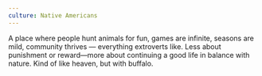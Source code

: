 ```yaml
---
culture: Native Americans
---
```


A place where people hunt animals for fun, games are infinite, seasons are mild, community thrives — everything extroverts like. Less about punishment or reward—more about continuing a good life in balance with nature. Kind of like heaven, but with buffalo.
